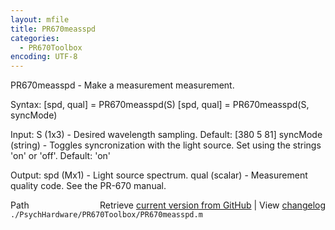 ```yaml
---
layout: mfile
title: PR670measspd
categories:
  - PR670Toolbox
encoding: UTF-8
---
```


PR670measspd - Make a measurement measurement.

Syntax:
[spd, qual] = PR670measspd(S)
[spd, qual] = PR670measspd(S, syncMode)

Input:
S (1x3) - Desired wavelength sampling. Default: [380 5 81]
syncMode (string) - Toggles syncronization with the light source.  Set
    using the strings 'on' or 'off'.  Default: 'on'

Output:
spd (Mx1) - Light source spectrum.
qual (scalar) - Measurement quality code.  See the PR-670 manual.


<div class="code_header" style="text-align:right;">
  <span style="float:left;">Path&nbsp;&nbsp;</span> <span class="counter">Retrieve <a href=
  "https://raw.github.com/Psychtoolbox-3/Psychtoolbox-3/beta/./PsychHardware/PR670Toolbox/PR670measspd.m">current version from GitHub</a> | View <a href=
  "https://github.com/Psychtoolbox-3/Psychtoolbox-3/commits/beta/./PsychHardware/PR670Toolbox/PR670measspd.m">changelog</a></span>
</div>
<div class="code">
  <code>./PsychHardware/PR670Toolbox/PR670measspd.m</code>
</div>
